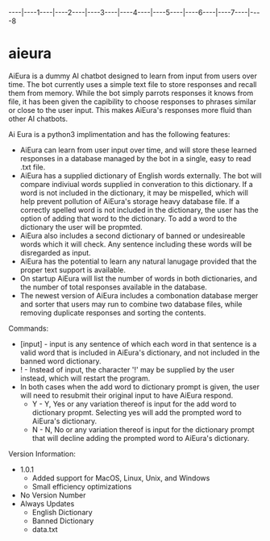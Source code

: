 ----|----1----|----2----|----3----|----4----|----5----|----6----|----7----|----8
# aieura
AiEura is a dummy AI chatbot designed to learn from input from users over time.
The bot currently uses a simple text file to store responses and recall them
from memory. While the bot simply parrots responses it knows from file, it has
been given the capibility to choose responses to phrases similar or close to the
user input. This makes AiEura's responses more fluid than other AI chatbots.

Ai Eura is a python3 implimentation and has the following features:
   - AiEura can learn from user input over time, and will store these learned
     responses in a database managed by the bot in a single, easy to read .txt
     file.
   - AiEura has a supplied dictionary of English words externally. The bot will
     compare indiviual words supplied in converation to this dictionary. If a
     word is not included in the dictionary, it may be mispelled, which will help
     prevent pollution of AiEura's storage heavy database file. If a correctly
     spelled word is not included in the dictionary, the user has the option of
     adding that word to the dictionary. To add a word to the dictionary the user
     will be propmted.
   - AiEura also includes a second dictionary of banned or undesireable words
     which it will check. Any sentence including these words will be disregarded
     as input.
   - AiEura has the potential to learn any natural lanugage provided that the
     proper text support is available.
   - On startup AiEura will list the number of words in both dictionaries, and
     the number of total responses available in the database.
   - The newest version of AiEura includes a combonation database merger and
     sorter that users may run to combine two database files, while removing
     duplicate responses and sorting the contents.

Commands:
   - [input] - input is any sentence of which each word in that sentence is a
     valid word that is included in AiEura's dictionary, and not included in the
     banned word dictionary.
   - ! - Instead of input, the character '!' may be supplied by the user instead,
     which will restart the program.
   - In both cases when the add word to dictionary prompt is given, the user will
     need to resubmit their original input to have AiEura respond.
       - Y - Y, Yes or any variation thereof is input for the add word to 
         dictionary propmt. Selecting yes will add the prompted word to AiEura's 
         dictionary.
       - N - N, No or any variation thereof is input for the dictionary prompt
         that will decline adding the prompted word to AiEura's dictionary.
         
Version Information:
   - 1.0.1
       + Added support for MacOS, Linux, Unix, and Windows
       * Small efficiency optimizations
   - No Version Number
   - Always Updates
       * English Dictionary
       * Banned Dictionary
       * data.txt
